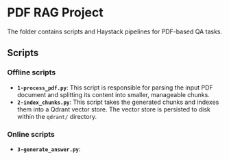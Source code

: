 # PDF RAG Project

The folder contains scripts and Haystack pipelines for PDF-based QA tasks.

## Scripts

### Offline scripts

-   **`1-process_pdf.py`**: This script is responsible for parsing the input PDF document and splitting its content into smaller, manageable chunks.
-   **`2-index_chunks.py`**: This script takes the generated chunks and indexes them into a Qdrant vector store. The vector store is persisted to disk within the `qdrant/` directory.

### Online scripts
-   **`3-generate_answer.py`**: 